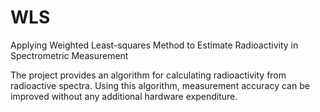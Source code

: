 # WLS
Applying Weighted Least-squares Method to Estimate Radioactivity in Spectrometric Measurement

The project provides an algorithm for calculating radioactivity from radioactive spectra. Using this algorithm, measurement accuracy can be improved without any additional hardware expenditure.
